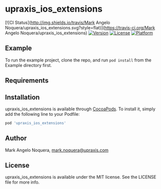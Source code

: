 # upraxis_ios_extensions

[![CI Status](http://img.shields.io/travis/Mark Angelo Noquera/upraxis_ios_extensions.svg?style=flat)](https://travis-ci.org/Mark Angelo Noquera/upraxis_ios_extensions)
[![Version](https://img.shields.io/cocoapods/v/upraxis_ios_extensions.svg?style=flat)](http://cocoapods.org/pods/upraxis_ios_extensions)
[![License](https://img.shields.io/cocoapods/l/upraxis_ios_extensions.svg?style=flat)](http://cocoapods.org/pods/upraxis_ios_extensions)
[![Platform](https://img.shields.io/cocoapods/p/upraxis_ios_extensions.svg?style=flat)](http://cocoapods.org/pods/upraxis_ios_extensions)

## Example

To run the example project, clone the repo, and run `pod install` from the Example directory first.

## Requirements

## Installation

upraxis_ios_extensions is available through [CocoaPods](http://cocoapods.org). To install
it, simply add the following line to your Podfile:

```ruby
pod 'upraxis_ios_extensions'
```

## Author

Mark Angelo Noquera, mark.noquera@upraxis.com

## License

upraxis_ios_extensions is available under the MIT license. See the LICENSE file for more info.
